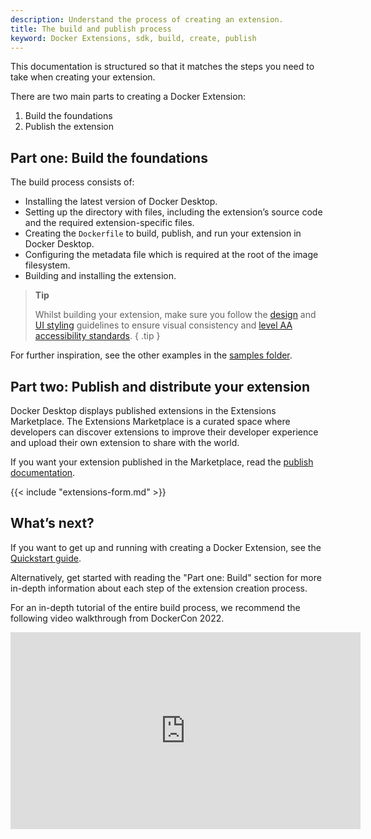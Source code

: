 ```yaml
---
description: Understand the process of creating an extension.
title: The build and publish process
keyword: Docker Extensions, sdk, build, create, publish
---
```


This documentation is structured so that it matches the steps you need to take when creating your extension. 

There are two main parts to creating a Docker Extension:

1. Build the foundations
2. Publish the extension

## Part one: Build the foundations

The build process consists of:

- Installing the latest version of Docker Desktop.
- Setting up the directory with files, including the extension’s source code and the required extension-specific files.
- Creating the `Dockerfile` to build, publish, and run your extension in Docker Desktop.
- Configuring the metadata file which is required at the root of the image filesystem.
- Building and installing the extension.

> **Tip**
>
> Whilst building your extension, make sure you follow the [design](design/design-guidelines.md) and [UI styling](design/index.md) guidelines to ensure visual consistency and [level AA accessibility standards](https://www.w3.org/WAI/WCAG2AA-Conformance).
{ .tip }

For further inspiration, see the other examples in the [samples folder](https://github.com/docker/extensions-sdk/tree/main/samples).

## Part two: Publish and distribute your extension

Docker Desktop displays published extensions in the Extensions Marketplace. The Extensions Marketplace is a curated space where developers can discover extensions to improve their developer experience and upload their own extension to share with the world.

If you want your extension published in the Marketplace, read the [publish documentation](./extensions/publish.md).

{{< include "extensions-form.md" >}}

## What’s next?

If you want to get up and running with creating a Docker Extension, see the [Quickstart guide](quickstart.md).

Alternatively, get started with reading the "Part one: Build" section for more in-depth information about each step of the extension creation process.

For an in-depth tutorial of the entire build process, we recommend the following video walkthrough from DockerCon 2022.

<iframe width="560" height="315" src="https://www.youtube.com/embed/Yv7OG-EGJsg" title="YouTube video player" frameborder="0" allow="accelerometer; autoplay; clipboard-write; encrypted-media; gyroscope; picture-in-picture" allowfullscreen></iframe>